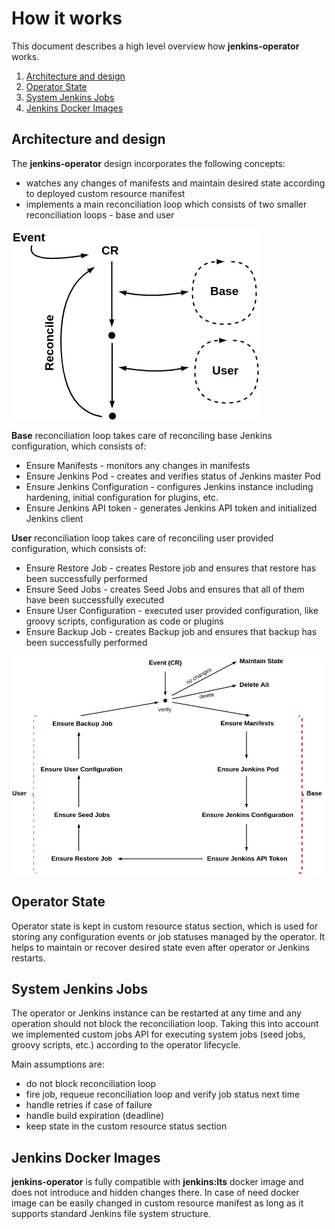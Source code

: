# How it works

This document describes a high level overview how **jenkins-operator** works. 

1. [Architecture and design](#architecture-and-design)
2. [Operator State](#operator-state)
3. [System Jenkins Jobs](#system-jenkins-jobs)
3. [Jenkins Docker Images](#jenkins-docker-images)

## Architecture and design

The **jenkins-operator** design incorporates the following concepts:
- watches any changes of manifests and maintain desired state according to deployed custom resource manifest
- implements a main reconciliation loop which consists of two smaller reconciliation loops - base and user 

![reconcile](../assets/reconcile.png)

**Base** reconciliation loop takes care of reconciling base Jenkins configuration, which consists of:
- Ensure Manifests - monitors any changes in manifests 
- Ensure Jenkins Pod - creates and verifies status of Jenkins master Pod
- Ensure Jenkins Configuration - configures Jenkins instance including hardening, initial configuration for plugins, etc.
- Ensure Jenkins API token - generates Jenkins API token and initialized Jenkins client

**User** reconciliation loop takes care of reconciling user provided configuration, which consists of:
- Ensure Restore Job - creates Restore job and ensures that restore has been successfully performed  
- Ensure Seed Jobs - creates Seed Jobs and ensures that all of them have been successfully executed
- Ensure User Configuration - executed user provided configuration, like groovy scripts, configuration as code or plugins
- Ensure Backup Job -  creates Backup job and ensures that backup has been successfully performed

![reconcile](../assets/phases.png)

## Operator State

Operator state is kept in custom resource status section, which is used for storing any configuration events or job statuses managed by the operator.
It helps to maintain or recover desired state even after operator or Jenkins restarts.

## System Jenkins Jobs

The operator or Jenkins instance can be restarted at any time and any operation should not block the reconciliation loop.
Taking this into account we implemented custom jobs API for executing system jobs (seed jobs, groovy scripts, etc.) according to the operator lifecycle.

Main assumptions are:
- do not block reconciliation loop
- fire job, requeue reconciliation loop and verify job status next time
- handle retries if case of failure
- handle build expiration (deadline)
- keep state in the custom resource status section

## Jenkins Docker Images

**jenkins-operator** is fully compatible with **jenkins:lts** docker image and does not introduce and hidden changes there.
In case of need docker image can be easily changed in custom resource manifest as long as it supports standard Jenkins file system structure.
